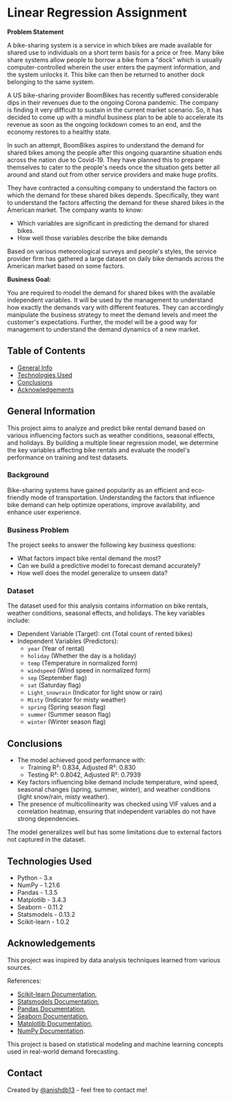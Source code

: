 # Linear Regression Assignment

**Problem Statement**

A bike-sharing system is a service in which bikes are made available for shared use to individuals on a short term basis for a price or free. Many bike share systems allow people to borrow a bike from a "dock" which is usually computer-controlled wherein the user enters the payment information, and the system unlocks it. This bike can then be returned to another dock belonging to the same system.

A US bike-sharing provider BoomBikes has recently suffered considerable dips in their revenues due to the ongoing Corona pandemic. The company is finding it very difficult to sustain in the current market scenario. So, it has decided to come up with a mindful business plan to be able to accelerate its revenue as soon as the ongoing lockdown comes to an end, and the economy restores to a healthy state. 

In such an attempt, BoomBikes aspires to understand the demand for shared bikes among the people after this ongoing quarantine situation ends across the nation due to Covid-19. They have planned this to prepare themselves to cater to the people's needs once the situation gets better all around and stand out from other service providers and make huge profits.

They have contracted a consulting company to understand the factors on which the demand for these shared bikes depends. Specifically, they want to understand the factors affecting the demand for these shared bikes in the American market. The company wants to know:
- Which variables are significant in predicting the demand for shared bikes.
- How well those variables describe the bike demands

Based on various meteorological surveys and people's styles, the service provider firm has gathered a large dataset on daily bike demands across the American market based on some factors. 

**Business Goal:**

You are required to model the demand for shared bikes with the available independent variables. It will be used by the management to understand how exactly the demands vary with different features. They can accordingly manipulate the business strategy to meet the demand levels and meet the customer's expectations. Further, the model will be a good way for management to understand the demand dynamics of a new market. 

## Table of Contents
* [General Info](#general-information)
* [Technologies Used](#technologies-used)
* [Conclusions](#conclusions)
* [Acknowledgements](#acknowledgements)

## General Information

This project aims to analyze and predict bike rental demand based on various influencing factors such as weather conditions, seasonal effects, and holidays. By building a multiple linear regression model, we determine the key variables affecting bike rentals and evaluate the model's performance on training and test datasets.

### Background

Bike-sharing systems have gained popularity as an efficient and eco-friendly mode of transportation. Understanding the factors that influence bike demand can help optimize operations, improve availability, and enhance user experience.

### Business Problem

The project seeks to answer the following key business questions:
- What factors impact bike rental demand the most?
- Can we build a predictive model to forecast demand accurately?
- How well does the model generalize to unseen data?

### Dataset

The dataset used for this analysis contains information on bike rentals, weather conditions, seasonal effects, and holidays. The key variables include:

- Dependent Variable (Target): cnt (Total count of rented bikes)
- Independent Variables (Predictors):
  - `year` (Year of rental)
  - `holiday` (Whether the day is a holiday)
  - `temp` (Temperature in normalized form)
  - `windspeed` (Wind speed in normalized form)
  - `sep` (September flag)
  - `sat` (Saturday flag)
  - `Light_snowrain` (Indicator for light snow or rain)
  - `Misty` (Indicator for misty weather)
  - `spring` (Spring season flag)
  - `summer` (Summer season flag)
  - `winter` (Winter season flag)

## Conclusions

- The model achieved good performance with:
  - Training R²: 0.834, Adjusted R²: 0.830
  - Testing R²: 0.8042, Adjusted R²: 0.7939
- Key factors influencing bike demand include temperature, wind speed, seasonal changes (spring, summer, winter), and weather conditions (light snow/rain, misty weather).
- The presence of multicollinearity was checked using VIF values and a correlation heatmap, ensuring that independent variables do not have strong dependencies.

The model generalizes well but has some limitations due to external factors not captured in the dataset.
## Technologies Used

- Python - 3.x
- NumPy - 1.21.6
- Pandas - 1.3.5
- Matplotlib - 3.4.3
- Seaborn - 0.11.2
- Statsmodels - 0.13.2
- Scikit-learn - 1.0.2

## Acknowledgements

This project was inspired by data analysis techniques learned from various sources.

References:  
  - [Scikit-learn Documentation](https://scikit-learn.org/stable/),
  - [Statsmodels Documentation](https://www.statsmodels.org/),
  - [Pandas Documentation](https://pandas.pydata.org/),
  - [Seaborn Documentation](https://seaborn.pydata.org/),
  - [Matplotlib Documentation](https://matplotlib.org/),
  - [NumPy Documentation](https://numpy.org/).  

This project is based on statistical modeling and machine learning concepts used in real-world demand forecasting.

## Contact
Created by [@anishdb13](https://github.com/anishdb13) - feel free to contact me!
